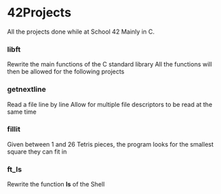 # 42Projects
All the projects done while at School 42
Mainly in C.

### libft
Rewrite the main functions of the C standard library
All the functions will then be allowed for the following projects

### getnextline
Read a file line by line
Allow for multiple file descriptors to be read at the same time

### fillit
Given between 1 and 26 Tetris pieces, the program looks for the smallest square they can fit in

### ft_ls
Rewrite the function **ls** of the Shell
